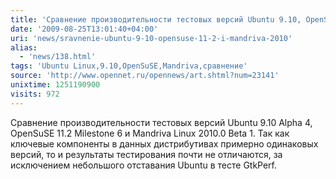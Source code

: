 ```yaml
---
title: 'Сравнение производительности тестовых версий Ubuntu 9.10, OpenSuSE 11.2 и Mandriva 2010'
date: '2009-08-25T13:01:40+04:00'
uri: 'news/sravnenie-ubuntu-9-10-opensuse-11-2-i-mandriva-2010'
alias: 
  - 'news/138.html'
tags: 'Ubuntu Linux,9.10,OpenSuSE,Mandriva,сравнение'
source: 'http://www.opennet.ru/opennews/art.shtml?num=23141'
unixtime: 1251190900
visits: 972
---
```

Сравнение  производительности тестовых версий Ubuntu 9.10 Alpha 4, OpenSuSE 11.2 Milestone 6 и Mandriva Linux 2010.0 Beta 1. Так как ключевые компоненты в данных дистрибутивах примерно одинаковых версий, то и результаты тестирования почти не отличаются, за исключением небольшого отставания Ubuntu в тесте GtkPerf.

